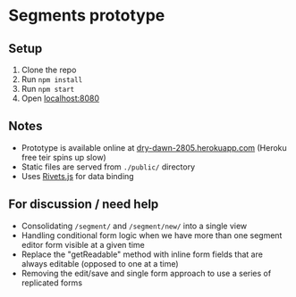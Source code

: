 # Segments prototype

## Setup

1. Clone the repo
1. Run `npm install`
1. Run `npm start`
1. Open [localhost:8080](http://localhost:8080)

## Notes

* Prototype is available online at [dry-dawn-2805.herokuapp.com](https://dry-dawn-2805.herokuapp.com/) (Heroku free teir spins up slow)
* Static files are served from `./public/` directory
* Uses [Rivets.js](http://rivetsjs.com/) for data binding

## For discussion / need help

* Consolidating `/segment/` and `/segment/new/` into a single view
* Handling conditional form logic when we have more than one segment editor form visible at a given time
* Replace the "getReadable" method with inline form fields that are always editable (opposed to one at a time)
* Removing the edit/save and single form approach to use a series of replicated forms